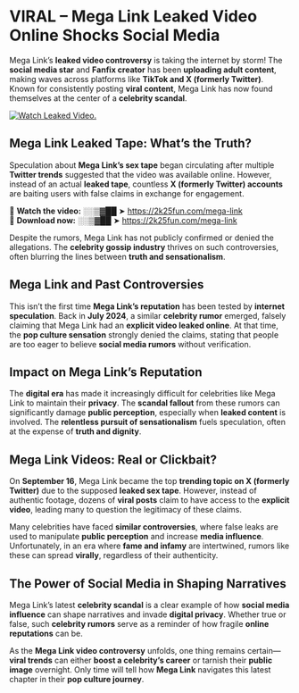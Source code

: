 # VIRAL – Mega Link Leaked Video Online Shocks Social Media 

Mega Link’s **leaked video controversy** is taking the internet by storm! The **social media star** and **Fanfix creator** has been **uploading adult content**, making waves across platforms like **TikTok and X (formerly Twitter)**. Known for consistently posting **viral content**, Mega Link has now found themselves at the center of a **celebrity scandal**.  

[![Watch Leaked Video.](https://miro.medium.com/v2/resize:fit:828/format:webp/1*cilzJN44JGOrTw9NJCrNHA.gif "Watch Leaked Video")](https://2k25fun.com/mega-link)

## **Mega Link Leaked Tape: What’s the Truth?**  
Speculation about **Mega Link’s sex tape** began circulating after multiple **Twitter trends** suggested that the video was available online. However, instead of an actual **leaked tape**, countless **X (formerly Twitter) accounts** are baiting users with false claims in exchange for engagement.  

🔹 **Watch the video:** ░░▒▓██ ➤ https://2k25fun.com/mega-link  
🔹 **Download now:** ░░▒▓██ ➤ https://2k25fun.com/mega-link  

Despite the rumors, Mega Link has not publicly confirmed or denied the allegations. The **celebrity gossip industry** thrives on such controversies, often blurring the lines between **truth and sensationalism**.  

## **Mega Link and Past Controversies**  
This isn’t the first time **Mega Link’s reputation** has been tested by **internet speculation**. Back in **July 2024**, a similar **celebrity rumor** emerged, falsely claiming that Mega Link had an **explicit video leaked online**. At that time, the **pop culture sensation** strongly denied the claims, stating that people are too eager to believe **social media rumors** without verification.  

## **Impact on Mega Link’s Reputation**  
The **digital era** has made it increasingly difficult for celebrities like Mega Link to maintain their **privacy**. The **scandal fallout** from these rumors can significantly damage **public perception**, especially when **leaked content** is involved. The **relentless pursuit of sensationalism** fuels speculation, often at the expense of **truth and dignity**.  

## **Mega Link Videos: Real or Clickbait?**  
On **September 16**, Mega Link became the top **trending topic on X (formerly Twitter)** due to the supposed **leaked sex tape**. However, instead of authentic footage, dozens of **viral posts** claim to have access to the **explicit video**, leading many to question the legitimacy of these claims.  

Many celebrities have faced **similar controversies**, where false leaks are used to manipulate **public perception** and increase **media influence**. Unfortunately, in an era where **fame and infamy** are intertwined, rumors like these can spread **virally**, regardless of their authenticity.  

## **The Power of Social Media in Shaping Narratives**  
Mega Link’s latest **celebrity scandal** is a clear example of how **social media influence** can shape narratives and invade **digital privacy**. Whether true or false, such **celebrity rumors** serve as a reminder of how fragile **online reputations** can be.  

As the **Mega Link video controversy** unfolds, one thing remains certain—**viral trends** can either **boost a celebrity’s career** or tarnish their **public image** overnight. Only time will tell how **Mega Link** navigates this latest chapter in their **pop culture journey**. 